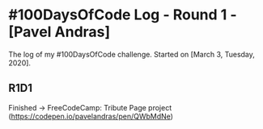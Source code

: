 # #100DaysOfCode Log - Round 1 - [Pavel Andras]

The log of my #100DaysOfCode challenge. Started on [March 3, Tuesday, 2020].

## R1D1

Finished -> FreeCodeCamp: Tribute Page project (https://codepen.io/pavelandras/pen/QWbMdNe)

